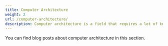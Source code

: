 ```yaml
---
title: Computer Architecture
weight: 2
url: /computer-architecture/
description: Computer architecture is a field that requires a lot of knowledge and experience. You can find blog posts about computer architecture in this section.
---
```


You can find blog posts about computer architecture in this section.
